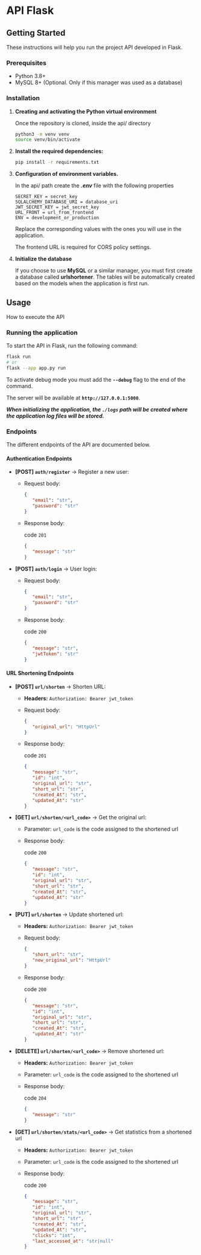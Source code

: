 # API Flask
## Getting Started

These instructions will help you run the project API developed in Flask.

### Prerequisites

-  Python 3.8+
-  MySQL 8+ (Optional. Only if this manager was used as a database)

### Installation

1. **Creating and activating the Python virtual environment**

   Once the repository is cloned, inside the api/ directory

   ```bash
   python3 -m venv venv
   source venv/bin/activate
   ```

2. **Install the required dependencies:**

   ```bash
   pip install -r requirements.txt
   ```

3. **Configuration of environment variables.**

   In the api/ path create the **_.env_** file with the following properties

   ```
   SECRET_KEY = secret_key
   SQLALCHEMY_DATABASE_URI = database_uri
   JWT_SECRET_KEY = jwt_secret_key
   URL_FRONT = url_from_frontend
   ENV = development_or_production
   ```

   Replace the corresponding values ​​with the ones you will use in the application.

   The frontend URL is required for CORS policy settings.

4. **Initialize the database**

   If you choose to use **MySQL** or a similar manager, you must first create a database called **urlshortener**. The tables will be automatically created based on the models when the application is first run.


## Usage
How to execute the API

### Running the application

To start the API in Flask, run the following command:

```bash
flask run
# or
flask --app app.py run
```

To activate debug mode you must add the **`--debug`** flag to the end of the command.

The server will be available at **`http://127.0.0.1:5000`**.

***When initializing the application, the `./logs` path will be created where the application log files will be stored.***

### Endpoints

The different endpoints of the API are documented below.

#### Authentication Endpoints

-  **[POST] `auth/register`** -> Register a new user:

   -  Request body:
      ```json
      {
         "email": "str",
         "password": "str"
      }
      ```
   -  Response body:

      code `201`

      ```json
      {
         "message": "str"
      }
      ```

-  **[POST] `auth/login`** -> User login:

   -  Request body:
      ```json
      {
         "email": "str",
         "password": "str"
      }
      ```
   -  Response body:

      code `200`

      ```json
      {
         "message": "str",
         "jwtToken": "str"
      }
      ```

#### URL Shortening Endpoints

-  **[POST] `url/shorten`** -> Shorten URL:

   -  **Headers:** `Authorization: Bearer jwt_token`
   -  Request body:
      ```json
      {
         "original_url": "HttpUrl"
      }
      ```
   -  Response body:

      code `201`

      ```json
      {
         "message": "str",
         "id": "int",
         "original_url": "str",
         "short_url": "str",
         "created_At": "str",
         "updated_At": "str"
      }
      ```

-  **[GET] `url/shorten/<url_code>`** -> Get the original url:

   -  Parameter: `url_code` is the code assigned to the shortened url
   -  Response body:

      code `200`

      ```json
      {
         "message": "str",
         "id": "int",
         "original_url": "str",
         "short_url": "str",
         "created_At": "str",
         "updated_At": "str"
      }
      ```

-  **[PUT] `url/shorten`** -> Update shortened url:

   -  **Headers:** `Authorization: Bearer jwt_token`
   -  Request body:
      ```json
      {
         "short_url": "str",
         "new_original_url": "HttpUrl"
      }
      ```
   -  Response body:

      code `200`

      ```json
      {
         "message": "str",
         "id": "int",
         "original_url": "str",
         "short_url": "str",
         "created_At": "str",
         "updated_At": "str"
      }
      ```

-  **[DELETE] `url/shorten/<url_code>`** -> Remove shortened url:

   -  **Headers:** `Authorization: Bearer jwt_token`
   -  Parameter: `url_code` is the code assigned to the shortened url
   -  Response body:

      code `204`

      ```json
      {
         "message": "str"
      }
      ```

-  **[GET] `url/shorten/stats/<url_code>`** -> Get statistics from a shortened url

   -  **Headers:** `Authorization: Bearer jwt_token`
   -  Parameter: `url_code` is the code assigned to the shortened url
   -  Response body:

      code `200`

      ```json
      {
         "message": "str",
         "id": "int",
         "original_url": "str",
         "short_url": "str",
         "created_At": "str",
         "updated_At": "str",
         "clicks": "int",
         "last_accessed_at": "str|null"
      }
      ```